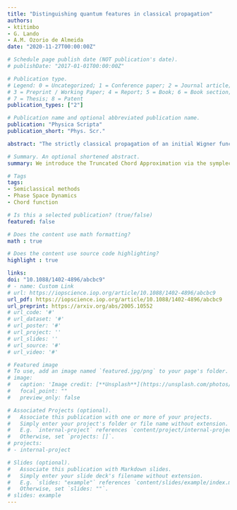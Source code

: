 ```yaml
---
title: "Distinguishing quantum features in classical propagation"
authors:
- ktitimbo
- G. Lando
- A.M. Ozorio de Almeida
date: "2020-11-27T00:00:00Z"

# Schedule page publish date (NOT publication's date).
# publishDate: "2017-01-01T00:00:00Z"

# Publication type.
# Legend: 0 = Uncategorized; 1 = Conference paper; 2 = Journal article;
# 3 = Preprint / Working Paper; 4 = Report; 5 = Book; 6 = Book section;
# 7 = Thesis; 8 = Patent
publication_types: ["2"]

# Publication name and optional abbreviated publication name.
publication: "Physica Scripta"
publication_short: "Phys. Scr."

abstract: "The strictly classical propagation of an initial Wigner function, referred to as TWA or LSC-IVR, is considered to provide approximate averages, despite not being a true Wigner function: it does not represent a positive operator. We here show that its symplectic Fourier transform, the truncated chord approximation (TCA), coincides with the full semiclassical approximation to the evolved quantum characteristic function (or chord function) in a narrow neighbourhood of the origin of the dual chord phase space. Surprisingly, this small region accounts for purely quantum features, such as blind spots and local wave function correlations, as well as the expectation of observables with a close classical correspondence. Direct numerical comparison of the TCA with exact quantum results verifies the semiclassical predictions for an initial coherent state evolving under the Kerr Hamiltonian. The resulting clear criterion for any further features, which may be estimated by classical propagation, is that, within the chord representation, they are concentrated near the origin."

# Summary. An optional shortened abstract.
summary: We introduce the Truncated Chord Approximation via the symplectic Fourier transform of the Truncated Wigner Function. Direct numerical comparison of the TCA with exact quantum results verifies the semiclassical predictions for an initial coherent state evolving under the Kerr Hamiltonian.

# Tags
tags:
- Semiclassical methods
- Phase Space Dynamics
- Chord function

# Is this a selected publication? (true/false)
featured: false

# Does the content use math formatting?
math : true

# Does the content use source code highlighting?
highlight : true

links:
doi: "10.1088/1402-4896/abcbc9"
# - name: Custom Link
# url: https://iopscience.iop.org/article/10.1088/1402-4896/abcbc9
url_pdf: https://iopscience.iop.org/article/10.1088/1402-4896/abcbc9
url_preprint: https://arxiv.org/abs/2005.10552
# url_code: '#'
# url_dataset: '#'
# url_poster: '#'
# url_project: ''
# url_slides: ''
# url_source: '#'
# url_video: '#'

# Featured image
# To use, add an image named `featured.jpg/png` to your page's folder. 
# image:
#   caption: 'Image credit: [**Unsplash**](https://unsplash.com/photos/s9CC2SKySJM)'
#   focal_point: ""
#   preview_only: false

# Associated Projects (optional).
#   Associate this publication with one or more of your projects.
#   Simply enter your project's folder or file name without extension.
#   E.g. `internal-project` references `content/project/internal-project/index.md`.
#   Otherwise, set `projects: []`.
# projects:
# - internal-project

# Slides (optional).
#   Associate this publication with Markdown slides.
#   Simply enter your slide deck's filename without extension.
#   E.g. `slides: "example"` references `content/slides/example/index.md`.
#   Otherwise, set `slides: ""`.
# slides: example
---
```

